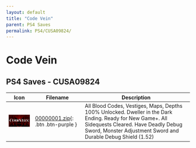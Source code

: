 ```yaml
---
layout: default
title: "Code Vein"
parent: PS4 Saves
permalink: PS4/CUSA09824/
---
```

# Code Vein

## PS4 Saves - CUSA09824

| Icon | Filename | Description |
|------|----------|-------------|
| ![Code Vein](icon0.png) | [00000001.zip](00000001.zip){: .btn .btn-purple } | All Blood Codes, Vestiges, Maps, Depths 100% Unlocked. Dweller in the Dark Ending. Ready for New Game+. All Sidequests Cleared. Have Deadly Debug Sword, Monster Adjustment Sword and Durable Debug Shield (1.52) |
